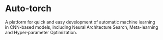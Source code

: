 # Auto-torch

A platform for quick and easy development of automatic machine learning in CNN-based models, including Neural Architecture Search, Meta-learning and Hyper-parameter Optimization.